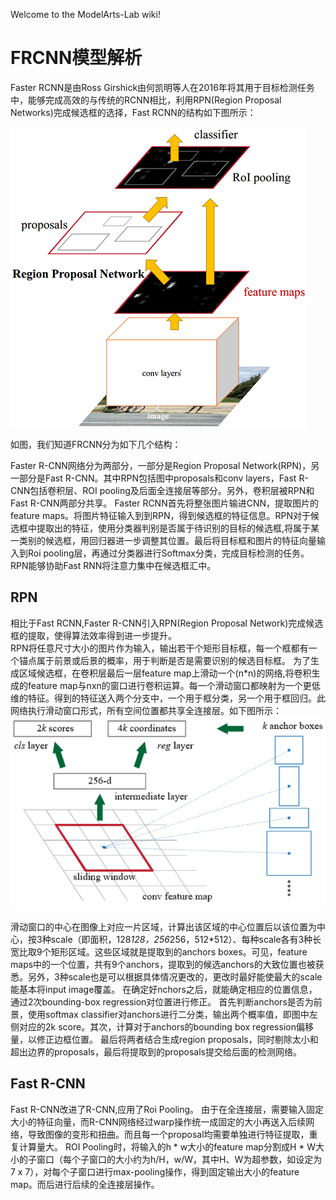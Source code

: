 Welcome to the ModelArts-Lab wiki!
# FRCNN模型解析
   Faster RCNN是由Ross Girshick由何凯明等人在2016年将其用于目标检测任务中，能够完成高效的与传统的RCNN相比，利用RPN(Region Proposal Networks)完成候选框的选择，Fast RCNN的结构如下图所示：

![frcnn](./frcnn.png)

如图，我们知道FRCNN分为如下几个结构：

Faster R-CNN网络分为两部分，一部分是Region Proposal Network(RPN)，另一部分是Fast R-CNN。其中RPN包括图中proposals和conv layers，Fast R-CNN包括卷积层、ROI pooling及后面全连接层等部分。另外，卷积层被RPN和Fast R-CNN两部分共享。
Faster RCNN首先将整张图片输进CNN，提取图片的feature maps。将图片特征输入到到RPN，得到候选框的特征信息。RPN对于候选框中提取出的特征，使用分类器判别是否属于待识别的目标的候选框,将属于某一类别的候选框，用回归器进一步调整其位置。最后将目标框和图片的特征向量输入到Roi pooling层，再通过分类器进行Softmax分类，完成目标检测的任务。RPN能够协助Fast RNN将注意力集中在候选框汇中。
## RPN
相比于Fast RCNN,Faster R-CNN引入RPN(Region Proposal Network)完成候选框的提取，使得算法效率得到进一步提升。   
RPN将任意尺寸大小的图片作为输入，输出若干个矩形目标框，每一个框都有一个锚点属于前景或后景的概率，用于判断是否是需要识别的候选目标框。
为了生成区域候选框，在卷积层最后一层feature map上滑动一个(n\*n)的网络,将卷积生成的feature map与nxn的窗口进行卷积运算。每一个滑动窗口都映射为一个更低维的特征。得到的特征送入两个分支中，一个用于框分类，另一个用于框回归。此网络执行滑动窗口形式，所有空间位置都共享全连接层。如下图所示：
![rpn](./rpn.png)

滑动窗口的中心在图像上对应一片区域，计算出该区域的中心位置后以该位置为中心，按3种scale（即面积，128*128，256*256，512*512）、每种scale各有3种长宽比取9个矩形区域。这些区域就是提取到的anchors boxes。可见，feature maps中的一个位置，共有9个anchors，提取到的候选anchors的大致位置也被获悉。另外，3种scale也是可以根据具体情况更改的，更改时最好能使最大的scale能基本将input image覆盖。
在确定好nchors之后，就能确定相应的位置信息，通过2次bounding-box regression对位置进行修正。
首先判断anchors是否为前景，使用softmax classifier对anchors进行二分类，输出两个概率值，即图中左侧对应的2k score。其次，计算对于anchors的bounding box regression偏移量，以修正边框位置。
最后将两者结合生成region proposals，同时剔除太小和超出边界的proposals，最后将提取到的proposals提交给后面的检测网络。
## Fast R-CNN
Fast R-CNN改进了R-CNN,应用了Roi Pooling。
由于在全连接层，需要输入固定大小的特征向量，而R-CNN网络经过warp操作统一成固定的大小再送入后续网络，导致图像的变形和扭曲。而且每一个proposal均需要单独进行特征提取，重复计算量大。
ROI Pooling时，将输入的h * w大小的feature map分割成H * W大小的子窗口（每个子窗口的大小约为h/H，w/W，其中H、W为超参数，如设定为7 x 7），对每个子窗口进行max-pooling操作，得到固定输出大小的feature map。而后进行后续的全连接层操作。

